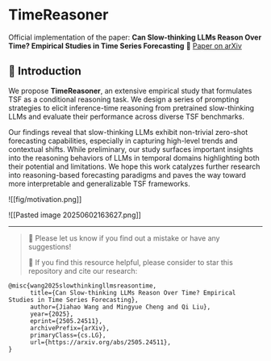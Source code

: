# TimeReasoner
Official implementation of the paper: **Can Slow-thinking LLMs Reason Over Time? Empirical Studies in Time Series Forecasting**
🔗 [Paper on arXiv](https://arxiv.org/abs/2505.24511)

## 🌟 Introduction

We propose **TimeReasoner**, an extensive empirical study that formulates TSF as a conditional reasoning task. We design a series of prompting strategies to elicit inference-time reasoning from pretrained slow-thinking LLMs and evaluate their performance across diverse TSF benchmarks.

Our findings reveal that slow-thinking LLMs exhibit non-trivial zero-shot forecasting capabilities, especially in capturing high-level trends and contextual shifts. While preliminary, our study surfaces important insights into the reasoning behaviors of LLMs in temporal domains highlighting both their potential and limitations. We hope this work catalyzes further research into reasoning-based forecasting paradigms and paves the way toward more interpretable and generalizable TSF frameworks.

![[fig/motivation.png]]


![[Pasted image 20250602163627.png]]



---
>
> 🙋 Please let us know if you find out a mistake or have any suggestions!
> 
> 🌟 If you find this resource helpful, please consider to star this repository and cite our research:

```
@misc{wang2025slowthinkingllmsreasontime,
      title={Can Slow-thinking LLMs Reason Over Time? Empirical Studies in Time Series Forecasting}, 
      author={Jiahao Wang and Mingyue Cheng and Qi Liu},
      year={2025},
      eprint={2505.24511},
      archivePrefix={arXiv},
      primaryClass={cs.LG},
      url={https://arxiv.org/abs/2505.24511}, 
}
